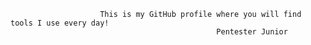


                        This is my GitHub profile where you will find tools I use every day!
                                                  Pentester Junior
